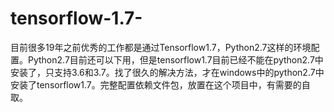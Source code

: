 # tensorflow-1.7-
目前很多19年之前优秀的工作都是通过Tensorflow1.7，Python2.7这样的环境配置。Python2.7目前还可以下用，但是tensorflow1.7目前已经不能在python2.7中安装了，只支持3.6和3.7。找了很久的解决方法，才在windows中的python2.7中安装了tensorflow1.7。完整配置依赖文件包，放置在这个项目中，有需要的自取。

